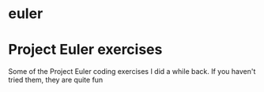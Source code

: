 # euler
Project Euler exercises
====

Some of the Project Euler coding exercises I did a while back.  If you haven't tried them, they are quite fun
